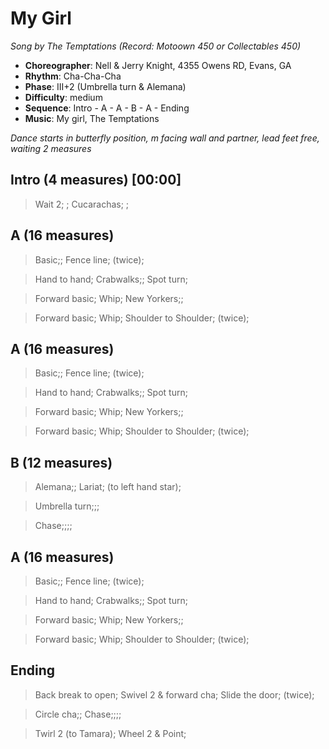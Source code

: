 # My Girl
*Song by The Temptations (Record: Motoown 450 or Collectables 450)*

* **Choreographer**: Nell & Jerry Knight, 4355 Owens RD, Evans, GA
* **Rhythm**: Cha-Cha-Cha
* **Phase**: III+2 (Umbrella turn & Alemana)
* **Difficulty**: medium
* **Sequence**: Intro - A - A - B - A - Ending
* **Music**: My girl, The Temptations

*Dance starts in butterfly position, m facing wall and partner, lead feet free, waiting 2 measures*

## Intro (4 measures) [00:00]

> Wait 2; ; Cucarachas; ;

## A (16 measures)

> Basic;; Fence line; (twice);

> Hand to hand; Crabwalks;; Spot turn;

> Forward basic; Whip; New Yorkers;;

> Forward basic; Whip; Shoulder to Shoulder; (twice);

## A (16 measures)

> Basic;; Fence line; (twice);

> Hand to hand; Crabwalks;; Spot turn;

> Forward basic; Whip; New Yorkers;;

> Forward basic; Whip; Shoulder to Shoulder; (twice);

## B (12 measures)

> Alemana;; Lariat; (to left hand star);

> Umbrella turn;;;

> Chase;;;;

## A (16 measures)

> Basic;; Fence line; (twice);

> Hand to hand; Crabwalks;; Spot turn;

> Forward basic; Whip; New Yorkers;;

> Forward basic; Whip; Shoulder to Shoulder; (twice);

## Ending

> Back break to open; Swivel 2 & forward cha; Slide the door; (twice);

> Circle cha;; Chase;;;;

> Twirl 2 (to Tamara); Wheel 2 & Point;
